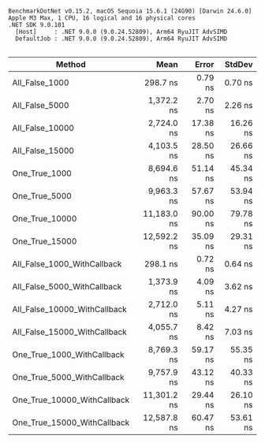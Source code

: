 ```

BenchmarkDotNet v0.15.2, macOS Sequoia 15.6.1 (24G90) [Darwin 24.6.0]
Apple M3 Max, 1 CPU, 16 logical and 16 physical cores
.NET SDK 9.0.101
  [Host]     : .NET 9.0.0 (9.0.24.52809), Arm64 RyuJIT AdvSIMD
  DefaultJob : .NET 9.0.0 (9.0.24.52809), Arm64 RyuJIT AdvSIMD


```
| Method                       | Mean        | Error    | StdDev   |
|----------------------------- |------------:|---------:|---------:|
| All_False_1000               |    298.7 ns |  0.79 ns |  0.70 ns |
| All_False_5000               |  1,372.2 ns |  2.70 ns |  2.26 ns |
| All_False_10000              |  2,724.0 ns | 17.38 ns | 16.26 ns |
| All_False_15000              |  4,103.5 ns | 28.50 ns | 26.66 ns |
| One_True_1000                |  8,694.6 ns | 51.14 ns | 45.34 ns |
| One_True_5000                |  9,963.3 ns | 57.67 ns | 53.94 ns |
| One_True_10000               | 11,183.0 ns | 90.00 ns | 79.78 ns |
| One_True_15000               | 12,592.2 ns | 35.09 ns | 29.31 ns |
| All_False_1000_WithCallback  |    298.1 ns |  0.72 ns |  0.64 ns |
| All_False_5000_WithCallback  |  1,373.9 ns |  4.09 ns |  3.62 ns |
| All_False_10000_WithCallback |  2,712.0 ns |  5.11 ns |  4.27 ns |
| All_False_15000_WithCallback |  4,055.7 ns |  8.42 ns |  7.03 ns |
| One_True_1000_WithCallback   |  8,769.3 ns | 59.17 ns | 55.35 ns |
| One_True_5000_WithCallback   |  9,757.9 ns | 43.12 ns | 40.33 ns |
| One_True_10000_WithCallback  | 11,301.2 ns | 29.44 ns | 26.10 ns |
| One_True_15000_WithCallback  | 12,587.8 ns | 60.47 ns | 53.61 ns |
